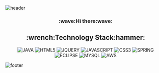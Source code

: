![header](https://capsule-render.vercel.app/api?type=slice&color=auto&height=300&section=header&text=I'm%20Jeong%20Min&fontSize=100)

<div align="center">
  <h3>:wave:Hi there:wave:</h3>
  
  
  <h2>:wrench:Technology Stack:hammer:</h2>

  ![JAVA](https://img.shields.io/badge/JAVA-FA5858?style=flat-square&logo=Java&logoColor=black)
  ![HTML5](https://img.shields.io/badge/HTML5-FAAC58?style=flat-square&logo=HTML5&logoColor=black)
  ![JQUERY](https://img.shields.io/badge/JQUERY-F4FA58?style=flat-square&logo=JQUERY&logoColor=black)
  ![JAVASCRIPT](https://img.shields.io/badge/JAVASCRIPT-58FA58?style=flat-square&logo=JAVASCRIPT&logoColor=black)
  ![CSS3](https://img.shields.io/badge/CSS3-58ACFA?style=flat-square&logo=CSS3&logoColor=black)
  ![SPRING](https://img.shields.io/badge/SPRING-5858FA?style=flat-square&logo=SPRING&logoColor=black)
  ![ECLIPSE](https://img.shields.io/badge/ECLIPSE-D358F7?style=flat-square&logo=ECLIPSE&logoColor=black)
  ![MYSQL](https://img.shields.io/badge/MYSQL-FA58D0?style=flat-square&logo=MYSQL&logoColor=black)
  ![AWS](https://img.shields.io/badge/AWS-FA5882?style=flat-square&logo=AmazonAWS&logoColor=black)
  
</div>

![footer](https://capsule-render.vercel.app/api?type=slice&section=footer&fontSize=100)

